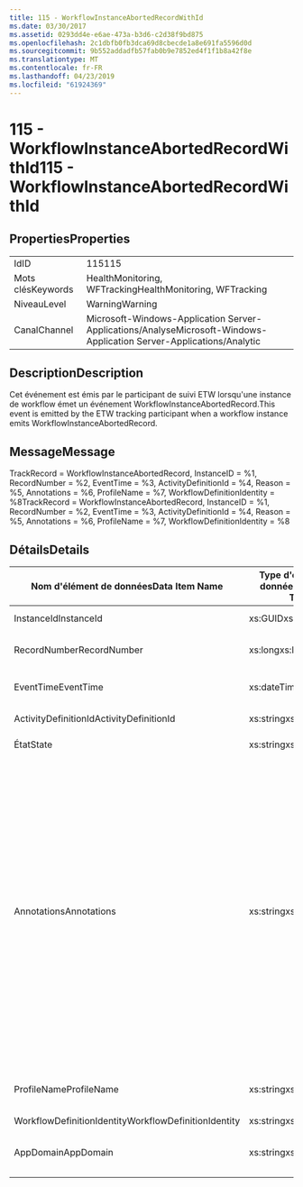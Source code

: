 ```yaml
---
title: 115 - WorkflowInstanceAbortedRecordWithId
ms.date: 03/30/2017
ms.assetid: 0293dd4e-e6ae-473a-b3d6-c2d38f9bd875
ms.openlocfilehash: 2c1dbfb0fb3dca69d8cbecde1a8e691fa5596d0d
ms.sourcegitcommit: 9b552addadfb57fab0b9e7852ed4f1f1b8a42f8e
ms.translationtype: MT
ms.contentlocale: fr-FR
ms.lasthandoff: 04/23/2019
ms.locfileid: "61924369"
---
```

# <a name="115---workflowinstanceabortedrecordwithid"></a><span data-ttu-id="14ffb-102">115 - WorkflowInstanceAbortedRecordWithId</span><span class="sxs-lookup"><span data-stu-id="14ffb-102">115 - WorkflowInstanceAbortedRecordWithId</span></span>
## <a name="properties"></a><span data-ttu-id="14ffb-103">Properties</span><span class="sxs-lookup"><span data-stu-id="14ffb-103">Properties</span></span>  
  
|||  
|-|-|  
|<span data-ttu-id="14ffb-104">Id</span><span class="sxs-lookup"><span data-stu-id="14ffb-104">ID</span></span>|<span data-ttu-id="14ffb-105">115</span><span class="sxs-lookup"><span data-stu-id="14ffb-105">115</span></span>|  
|<span data-ttu-id="14ffb-106">Mots clés</span><span class="sxs-lookup"><span data-stu-id="14ffb-106">Keywords</span></span>|<span data-ttu-id="14ffb-107">HealthMonitoring, WFTracking</span><span class="sxs-lookup"><span data-stu-id="14ffb-107">HealthMonitoring, WFTracking</span></span>|  
|<span data-ttu-id="14ffb-108">Niveau</span><span class="sxs-lookup"><span data-stu-id="14ffb-108">Level</span></span>|<span data-ttu-id="14ffb-109">Warning</span><span class="sxs-lookup"><span data-stu-id="14ffb-109">Warning</span></span>|  
|<span data-ttu-id="14ffb-110">Canal</span><span class="sxs-lookup"><span data-stu-id="14ffb-110">Channel</span></span>|<span data-ttu-id="14ffb-111">Microsoft-Windows-Application Server-Applications/Analyse</span><span class="sxs-lookup"><span data-stu-id="14ffb-111">Microsoft-Windows-Application Server-Applications/Analytic</span></span>|  
  
## <a name="description"></a><span data-ttu-id="14ffb-112">Description</span><span class="sxs-lookup"><span data-stu-id="14ffb-112">Description</span></span>  
 <span data-ttu-id="14ffb-113">Cet événement est émis par le participant de suivi ETW lorsqu'une instance de workflow émet un événement WorkflowInstanceAbortedRecord.</span><span class="sxs-lookup"><span data-stu-id="14ffb-113">This event is emitted by the ETW tracking participant when a workflow instance emits WorkflowInstanceAbortedRecord.</span></span>  
  
## <a name="message"></a><span data-ttu-id="14ffb-114">Message</span><span class="sxs-lookup"><span data-stu-id="14ffb-114">Message</span></span>  
 <span data-ttu-id="14ffb-115">TrackRecord = WorkflowInstanceAbortedRecord, InstanceID = %1, RecordNumber = %2, EventTime = %3, ActivityDefinitionId = %4, Reason = %5, Annotations = %6, ProfileName = %7, WorkflowDefinitionIdentity = %8</span><span class="sxs-lookup"><span data-stu-id="14ffb-115">TrackRecord = WorkflowInstanceAbortedRecord, InstanceID = %1, RecordNumber = %2, EventTime = %3, ActivityDefinitionId = %4, Reason = %5,  Annotations = %6, ProfileName = %7, WorkflowDefinitionIdentity = %8</span></span>  
  
## <a name="details"></a><span data-ttu-id="14ffb-116">Détails</span><span class="sxs-lookup"><span data-stu-id="14ffb-116">Details</span></span>  
  
|<span data-ttu-id="14ffb-117">Nom d'élément de données</span><span class="sxs-lookup"><span data-stu-id="14ffb-117">Data Item Name</span></span>|<span data-ttu-id="14ffb-118">Type d'élément de données</span><span class="sxs-lookup"><span data-stu-id="14ffb-118">Data Item Type</span></span>|<span data-ttu-id="14ffb-119">Description</span><span class="sxs-lookup"><span data-stu-id="14ffb-119">Description</span></span>|  
|--------------------|--------------------|-----------------|  
|<span data-ttu-id="14ffb-120">InstanceId</span><span class="sxs-lookup"><span data-stu-id="14ffb-120">InstanceId</span></span>|<span data-ttu-id="14ffb-121">xs:GUID</span><span class="sxs-lookup"><span data-stu-id="14ffb-121">xs:GUID</span></span>|<span data-ttu-id="14ffb-122">ID d'instance pour le workflow</span><span class="sxs-lookup"><span data-stu-id="14ffb-122">The instance id for the workflow</span></span>|  
|<span data-ttu-id="14ffb-123">RecordNumber</span><span class="sxs-lookup"><span data-stu-id="14ffb-123">RecordNumber</span></span>|<span data-ttu-id="14ffb-124">xs:long</span><span class="sxs-lookup"><span data-stu-id="14ffb-124">xs:long</span></span>|<span data-ttu-id="14ffb-125">Numéro de séquence de l'enregistrement émis.</span><span class="sxs-lookup"><span data-stu-id="14ffb-125">The sequence number of the emitted record</span></span>|  
|<span data-ttu-id="14ffb-126">EventTime</span><span class="sxs-lookup"><span data-stu-id="14ffb-126">EventTime</span></span>|<span data-ttu-id="14ffb-127">xs:dateTime</span><span class="sxs-lookup"><span data-stu-id="14ffb-127">xs:dateTime</span></span>|<span data-ttu-id="14ffb-128">Heure au format UTC à laquelle l'événement a été émis</span><span class="sxs-lookup"><span data-stu-id="14ffb-128">The time in UTC when the event was emitted</span></span>|  
|<span data-ttu-id="14ffb-129">ActivityDefinitionId</span><span class="sxs-lookup"><span data-stu-id="14ffb-129">ActivityDefinitionId</span></span>|<span data-ttu-id="14ffb-130">xs:string</span><span class="sxs-lookup"><span data-stu-id="14ffb-130">xs:string</span></span>|<span data-ttu-id="14ffb-131">Nom de l'activité racine dans le workflow</span><span class="sxs-lookup"><span data-stu-id="14ffb-131">The name of the root activity in the workflow</span></span>|  
|<span data-ttu-id="14ffb-132">État</span><span class="sxs-lookup"><span data-stu-id="14ffb-132">State</span></span>|<span data-ttu-id="14ffb-133">xs:string</span><span class="sxs-lookup"><span data-stu-id="14ffb-133">xs:string</span></span>|<span data-ttu-id="14ffb-134">État actuel du workflow.</span><span class="sxs-lookup"><span data-stu-id="14ffb-134">The current state of the Workflow.</span></span>|  
|<span data-ttu-id="14ffb-135">Annotations</span><span class="sxs-lookup"><span data-stu-id="14ffb-135">Annotations</span></span>|<span data-ttu-id="14ffb-136">xs:string</span><span class="sxs-lookup"><span data-stu-id="14ffb-136">xs:string</span></span>|<span data-ttu-id="14ffb-137">Annotations ayant été ajoutées à cet événement.</span><span class="sxs-lookup"><span data-stu-id="14ffb-137">The annotations that were added to this event.</span></span> <span data-ttu-id="14ffb-138">Les valeurs sont stockées dans un élément xml au format \<éléments >\< nom de l’élément = « annotationName » type = "> annotationValue\</élément > \< /éléments >.</span><span class="sxs-lookup"><span data-stu-id="14ffb-138">The values are stored in an xml element in the format \<items>\< item name = "annotationName" type="System.String">annotationValue\</item>\</items>.</span></span> <span data-ttu-id="14ffb-139">Si aucune annotation n’est spécifiée, la chaîne contient \<éléments / >.</span><span class="sxs-lookup"><span data-stu-id="14ffb-139">If no annotations are specified then the string contains \<items/>.</span></span> <span data-ttu-id="14ffb-140">La taille d'événement ETW est limitée par la taille de la mémoire tampon ETW ou par la charge utile maximale pour un événement ETW.</span><span class="sxs-lookup"><span data-stu-id="14ffb-140">The ETW event size is limited by the ETW buffer size or the max payload for an ETW event.</span></span> <span data-ttu-id="14ffb-141">Si la taille de l’événement dépasse les limites ETW, l’événement est tronqué en supprimant les annotations et en remplaçant la valeur de l’annotation avec \<éléments >... \</Items >.</span><span class="sxs-lookup"><span data-stu-id="14ffb-141">If the size of the event exceeds the ETW limits, then the event is truncated by dropping the annotations and replacing the annotation value with \<items>...\</items>.</span></span>|  
|<span data-ttu-id="14ffb-142">ProfileName</span><span class="sxs-lookup"><span data-stu-id="14ffb-142">ProfileName</span></span>|<span data-ttu-id="14ffb-143">xs:string</span><span class="sxs-lookup"><span data-stu-id="14ffb-143">xs:string</span></span>|<span data-ttu-id="14ffb-144">Nom ou modèle de suivi qui a provoqué l'émission de cet événement</span><span class="sxs-lookup"><span data-stu-id="14ffb-144">The name or the tracking profile that resulted in this event being emitted</span></span>|  
|<span data-ttu-id="14ffb-145">WorkflowDefinitionIdentity</span><span class="sxs-lookup"><span data-stu-id="14ffb-145">WorkflowDefinitionIdentity</span></span>|<span data-ttu-id="14ffb-146">xs:string</span><span class="sxs-lookup"><span data-stu-id="14ffb-146">xs:string</span></span>|<span data-ttu-id="14ffb-147">ID de flux de travail.</span><span class="sxs-lookup"><span data-stu-id="14ffb-147">The workflow definition id</span></span>|  
|<span data-ttu-id="14ffb-148">AppDomain</span><span class="sxs-lookup"><span data-stu-id="14ffb-148">AppDomain</span></span>|<span data-ttu-id="14ffb-149">xs:string</span><span class="sxs-lookup"><span data-stu-id="14ffb-149">xs:string</span></span>|<span data-ttu-id="14ffb-150">Chaîne retournée par AppDomain.CurrentDomain.FriendlyName.</span><span class="sxs-lookup"><span data-stu-id="14ffb-150">The string returned by AppDomain.CurrentDomain.FriendlyName.</span></span>|
